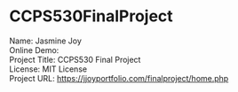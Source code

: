 # CCPS530FinalProject

Name: Jasmine Joy <br>
Online Demo:<br>
Project Title: CCPS530 Final Project<br>
License: MIT License<br>
Project URL: https://jjoyportfolio.com/finalproject/home.php
